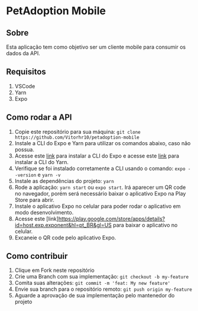 # PetAdoption Mobile

## Sobre
Esta aplicação tem como objetivo ser um cliente mobile para consumir os dados da API.

## Requisitos

1. VSCode
2. Yarn
3. Expo

## Como rodar a API

1. Copie este repositório para sua máquina: `git clone https://github.com/Vitorhr10/petadoption-mobile`
2. Instale a CLI do Expo e Yarn para utilizar os comandos abaixo, caso não possua.
3. Acesse este [link](https://docs.expo.dev/workflow/expo-cli/) para instalar a CLI do Expo e acesse este [link](https://classic.yarnpkg.com/lang/en/docs/install/#windows-stable) para instalar a CLI do Yarn.
4. Verifique se foi instalado corretamente a CLI usando o comando: `expo --version` e `yarn -v`
5. Instale as dependências do projeto: `yarn`
6. Rode a aplicação: `yarn start` ou `expo start`. Irá aparecer um QR code no navegador, porém será necessário baixar o aplicativo Expo na Play Store para abrir.
7. Instale o aplicativo Expo no celular para poder rodar o aplicativo em modo desenvolvimento.
8. Acesse este [link]https://play.google.com/store/apps/details?id=host.exp.exponent&hl=pt_BR&gl=US para baixar o aplicativo no celular.
9. Excaneie o QR code pelo aplicativo Expo.

## Como contribuir

1. Clique em Fork neste repositório
2. Crie uma Branch com sua implementação: `git checkout -b my-feature`
3. Comita suas alterações: `git commit -m 'feat: My new feature'`
4. Envie sua branch para o repositório remoto: `git push origin my-feature`
5. Aguarde a aprovação de sua implementação pelo mantenedor do projeto
